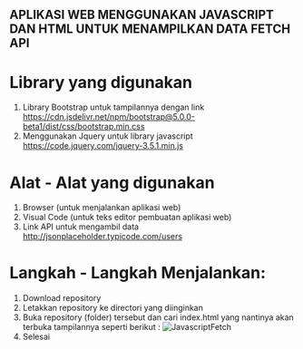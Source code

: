 ## APLIKASI WEB MENGGUNAKAN JAVASCRIPT DAN HTML UNTUK MENAMPILKAN DATA FETCH API

# Library yang digunakan
1. Library Bootstrap untuk tampilannya dengan link https://cdn.jsdelivr.net/npm/bootstrap@5.0.0-beta1/dist/css/bootstrap.min.css
2. Menggunakan Jquery untuk library javascript https://code.jquery.com/jquery-3.5.1.min.js

# Alat - Alat yang digunakan
1. Browser (untuk menjalankan aplikasi web)
2. Visual Code (untuk teks editor pembuatan aplikasi web)
3. Link API untuk mengambil data http://jsonplaceholder.typicode.com/users

# Langkah - Langkah Menjalankan:
1. Download repository
2. Letakkan repository ke directori yang diinginkan
3. Buka repository (folder) tersebut dan cari index.html yang nantinya akan terbuka tampilannya seperti berikut :
![JavascriptFetch](https://user-images.githubusercontent.com/49930719/106379733-99daa780-63e0-11eb-95ca-47cbefbe24dd.PNG)
4. Selesai
